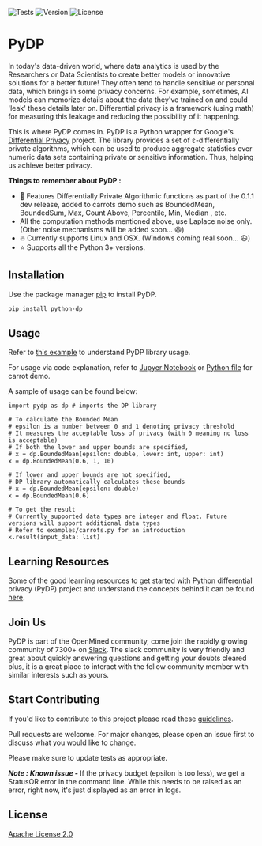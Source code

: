 ![Tests](https://img.shields.io/github/workflow/status/OpenMined/PyDP/Tests)
![Version](https://img.shields.io/github/v/tag/OpenMined/PyDP?color=green&label=pypi)
![License](https://img.shields.io/github/license/OpenMined/PyDP)


# PyDP

In today's data-driven world, where data analytics is used by the Researchers or Data Scientists to create better models or innovative solutions for a better future! They often tend to handle sensitive or personal data, which brings in some privacy concerns. For example, sometimes, AI models can memorize details about the data they've trained on and could 'leak' these details later on. Differential privacy is a framework (using math) for measuring this leakage and reducing the possibility of it happening. 

This is where PyDP comes in. PyDP is a Python wrapper for Google's [Differential Privacy](https://github.com/google/differential-privacy) project. The library provides a set of ε-differentially private algorithms, which can be used to produce aggregate statistics over numeric data sets containing private or sensitive information. Thus, helping us achieve better privacy.

**Things to remember about PyDP :**
- :rocket: Features Differentially Private Algorithmic functions as part of the 0.1.1 dev release, added to carrots demo such as BoundedMean, BoundedSum, Max, Count Above, Percentile, Min, Median , etc.  
- All the computation methods mentioned above, use Laplace noise only. (Other noise mechanisms will be added soon... :smiley:)
- :fire: Currently supports Linux and OSX. (Windows coming real soon... :smiley:)
- :star: Supports all the Python 3+ versions.

## Installation
Use the package manager [pip](https://pip.pypa.io/en/stable/) to install PyDP.

```bash
pip install python-dp
```

## Usage
Refer to [this example](https://github.com/OpenMined/PyDP/tree/dev/examples) to understand PyDP library usage.

For usage via code explanation, refer to [Jupyer Notebook](https://github.com/OpenMined/PyDP/blob/dev/examples/1.1%20-%20Introductions%20to%20PyDP.ipynb) or [Python file](https://github.com/OpenMined/PyDP/blob/dev/examples/carrots.py) for carrot demo.

A sample of usage can be found below:

```
import pydp as dp # imports the DP library

# To calculate the Bounded Mean
# epsilon is a number between 0 and 1 denoting privacy threshold
# It measures the acceptable loss of privacy (with 0 meaning no loss is acceptable)
# If both the lower and upper bounds are specified, 
# x = dp.BoundedMean(epsilon: double, lower: int, upper: int)
x = dp.BoundedMean(0.6, 1, 10)

# If lower and upper bounds are not specified, 
# DP library automatically calculates these bounds
# x = dp.BoundedMean(epsilon: double)
x = dp.BoundedMean(0.6)

# To get the result
# Currently supported data types are integer and float. Future versions will support additional data types
# Refer to examples/carrots.py for an introduction
x.result(input_data: list)

```

## Learning Resources
Some of the good learning resources to get started with Python differential privacy (PyDP) project and understand the concepts behind it can be found [here](https://github.com/OpenMined/PyDP/blob/dev/resources.md).

## Join Us
PyDP is part of the OpenMined community, come join the rapidly growing community of 7300+ on [Slack](http://slack.openmined.org/). The slack community is very friendly and great about quickly answering questions and getting your doubts cleared plus, it is a great place to interact with the fellow community member with similar interests such as yours.

## Start Contributing

If you'd like to contribute to this project please read these [guidelines](https://github.com/OpenMined/PyDP/blob/dev/contributing.md).

Pull requests are welcome. For major changes, please open an issue first to discuss what you would like to change.

Please make sure to update tests as appropriate.

***Note : Known issue -***  If the privacy budget (epsilon is too less), we get a StatusOR error in the command line. While this needs to be raised as an error, right now, it's just displayed as an error in logs.

<!-- ## Contributors -->


## License
[Apache License 2.0](https://choosealicense.com/licenses/apache-2.0/)

